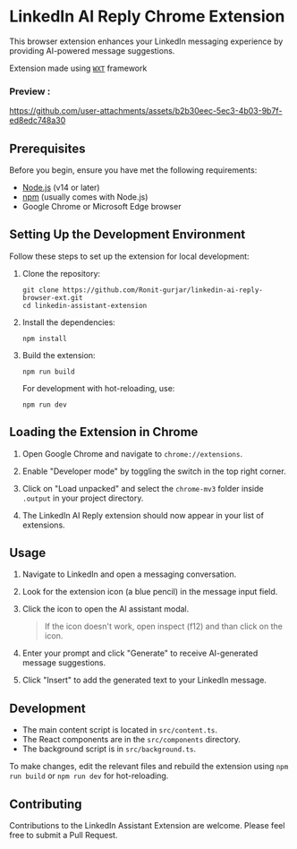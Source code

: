 # LinkedIn AI Reply Chrome Extension

This browser extension enhances your LinkedIn messaging experience by providing AI-powered message suggestions.

Extension made using [`WXT`](https://wxt.dev/) framework

### Preview :

https://github.com/user-attachments/assets/b2b30eec-5ec3-4b03-9b7f-ed8edc748a30


## Prerequisites

Before you begin, ensure you have met the following requirements:

- [Node.js](https://nodejs.org/) (v14 or later)
- [npm](https://www.npmjs.com/) (usually comes with Node.js)
- Google Chrome or Microsoft Edge browser

## Setting Up the Development Environment

Follow these steps to set up the extension for local development:

1. Clone the repository:
   ```
   git clone https://github.com/Ronit-gurjar/linkedin-ai-reply-browser-ext.git
   cd linkedin-assistant-extension
   ```

2. Install the dependencies:
   ```
   npm install
   ```

3. Build the extension:
   ```
   npm run build
   ```

   For development with hot-reloading, use:
   ```
   npm run dev
   ```

## Loading the Extension in Chrome

1. Open Google Chrome and navigate to `chrome://extensions`.

2. Enable "Developer mode" by toggling the switch in the top right corner.

3. Click on "Load unpacked" and select the `chrome-mv3` folder inside `.output` in your project directory.

4. The LinkedIn AI Reply extension should now appear in your list of extensions.

## Usage

1. Navigate to LinkedIn and open a messaging conversation.

2. Look for the extension icon (a blue pencil) in the message input field.

3. Click the icon to open the AI assistant modal.
   > If the icon doesn't work, open inspect (f12) and than click on the icon.

4. Enter your prompt and click "Generate" to receive AI-generated message suggestions.

5. Click "Insert" to add the generated text to your LinkedIn message.

## Development

- The main content script is located in `src/content.ts`.
- The React components are in the `src/components` directory.
- The background script is in `src/background.ts`.

To make changes, edit the relevant files and rebuild the extension using `npm run build` or `npm run dev` for hot-reloading.

## Contributing

Contributions to the LinkedIn Assistant Extension are welcome. Please feel free to submit a Pull Request.
